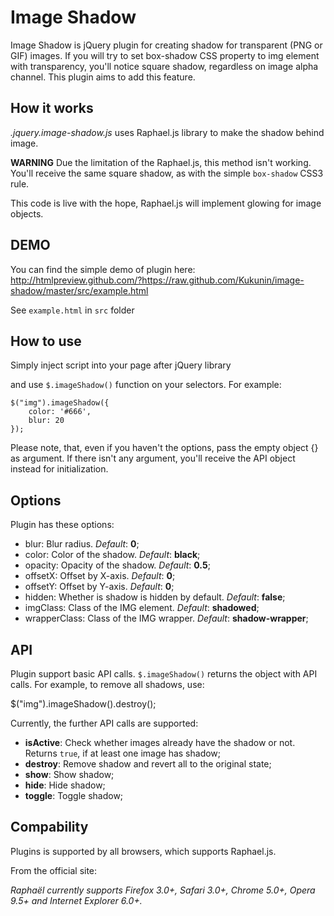 Image Shadow
============

Image Shadow is jQuery plugin for creating shadow for transparent (PNG or GIF) images. If you will try to set box-shadow CSS property to img element with transparency, you'll notice square shadow, regardless on image alpha channel. This plugin aims to add this feature.

How it works
------------

*.jquery.image-shadow.js* uses Raphael.js library to make the shadow behind image.

**WARNING** Due the limitation of the Raphael.js, this method isn't working. You'll receive the same square shadow, as with the simple `box-shadow` CSS3 rule.

This code is live with the hope, Raphael.js will implement glowing for image objects.

DEMO
------------

You can find the simple demo of plugin here: http://htmlpreview.github.com/?https://raw.github.com/Kukunin/image-shadow/master/src/example.html

See `example.html` in `src` folder

How to use
------------

Simply inject script into your page after jQuery library

   <script src="jquery.image-shadow.js" type="text/javascript" charset="utf-8"></script>

and use `$.imageShadow()` function on your selectors. For example:

    $("img").imageShadow({
        color: '#666',
        blur: 20
    });

Please note, that, even if you haven't the options, pass the empty object {} as argument.
If there isn't any argument, you'll receive the API object instead for initialization.

Options
---------

Plugin has these options:

- blur: Blur radius. *Default*: **0**;
- color: Color of the shadow. *Default*: **black**;
- opacity: Opacity of the shadow. *Default*: **0.5**;
- offsetX: Offset by X-axis. *Default*: **0**;
- offsetY: Offset by Y-axis. *Default*: **0**;
- hidden: Whether is shadow is hidden by default. *Default*: **false**;
- imgClass: Class of the IMG element. *Default*: **shadowed**;
- wrapperClass: Class of the IMG wrapper. *Default*: **shadow-wrapper**;

API
-----------

Plugin support basic API calls. `$.imageShadow()` returns the object with API calls. For example, to remove all shadows, use:

   $("img").imageShadow().destroy();

Currently, the further API calls are supported:

- **isActive**: Check whether images already have the shadow or not. Returns `true`, if at least one image has shadow;
- **destroy**: Remove shadow and revert all to the original state;
- **show**: Show shadow;
- **hide**: Hide shadow;
- **toggle**: Toggle shadow;

Compability
-----------

Plugins is supported by all browsers, which supports Raphael.js.

From the official site:

*Raphaël currently supports Firefox 3.0+, Safari 3.0+, Chrome 5.0+, Opera 9.5+ and Internet Explorer 6.0+.*
